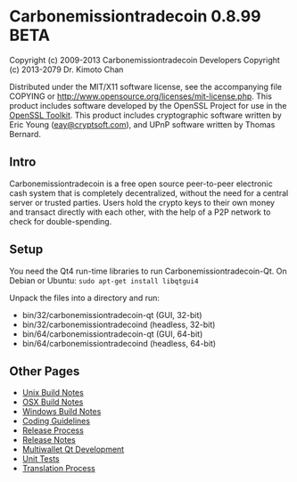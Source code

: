 Carbonemissiontradecoin 0.8.99 BETA
====================

Copyright (c) 2009-2013 Carbonemissiontradecoin Developers
Copyright (c) 2013-2079 Dr. Kimoto Chan

Distributed under the MIT/X11 software license, see the accompanying
file COPYING or http://www.opensource.org/licenses/mit-license.php.
This product includes software developed by the OpenSSL Project for use in the [OpenSSL Toolkit](http://www.openssl.org/). This product includes
cryptographic software written by Eric Young ([eay@cryptsoft.com](mailto:eay@cryptsoft.com)), and UPnP software written by Thomas Bernard.


Intro
---------------------
Carbonemissiontradecoin is a free open source peer-to-peer electronic cash system that is
completely decentralized, without the need for a central server or trusted
parties.  Users hold the crypto keys to their own money and transact directly
with each other, with the help of a P2P network to check for double-spending.


Setup
---------------------
You need the Qt4 run-time libraries to run Carbonemissiontradecoin-Qt. On Debian or Ubuntu:
	`sudo apt-get install libqtgui4`

Unpack the files into a directory and run:

- bin/32/carbonemissiontradecoin-qt (GUI, 32-bit)
- bin/32/carbonemissiontradecoind (headless, 32-bit)
- bin/64/carbonemissiontradecoin-qt (GUI, 64-bit)
- bin/64/carbonemissiontradecoind (headless, 64-bit)



Other Pages
---------------------
- [Unix Build Notes](build-unix.md)
- [OSX Build Notes](build-osx.md)
- [Windows Build Notes](build-msw.md)
- [Coding Guidelines](coding.md)
- [Release Process](release-process.md)
- [Release Notes](release-notes.md)
- [Multiwallet Qt Development](multiwallet-qt.md)
- [Unit Tests](unit-tests.md)
- [Translation Process](translation_process.md)
